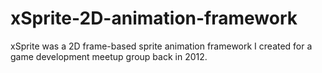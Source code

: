 # xSprite-2D-animation-framework
xSprite was a 2D frame-based  sprite animation framework I created for a game development meetup group back in 2012.
